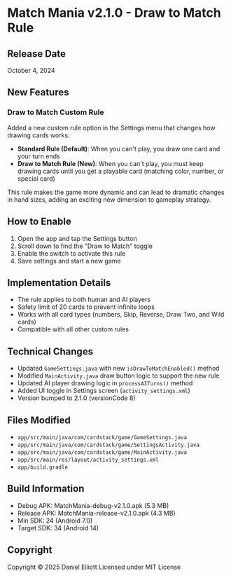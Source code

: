 # Match Mania v2.1.0 - Draw to Match Rule

## Release Date
October 4, 2024

## New Features

### Draw to Match Custom Rule
Added a new custom rule option in the Settings menu that changes how drawing cards works:

- **Standard Rule (Default)**: When you can't play, you draw one card and your turn ends
- **Draw to Match Rule (New)**: When you can't play, you must keep drawing cards until you get a playable card (matching color, number, or special card)

This rule makes the game more dynamic and can lead to dramatic changes in hand sizes, adding an exciting new dimension to gameplay strategy.

## How to Enable

1. Open the app and tap the Settings button
2. Scroll down to find the "Draw to Match" toggle
3. Enable the switch to activate this rule
4. Save settings and start a new game

## Implementation Details

- The rule applies to both human and AI players
- Safety limit of 20 cards to prevent infinite loops
- Works with all card types (numbers, Skip, Reverse, Draw Two, and Wild cards)
- Compatible with all other custom rules

## Technical Changes

- Updated `GameSettings.java` with new `isDrawToMatchEnabled()` method
- Modified `MainActivity.java` draw button logic to support the new rule
- Updated AI player drawing logic in `processAITurns()` method
- Added UI toggle in Settings screen (`activity_settings.xml`)
- Version bumped to 2.1.0 (versionCode 8)

## Files Modified

- `app/src/main/java/com/cardstack/game/GameSettings.java`
- `app/src/main/java/com/cardstack/game/SettingsActivity.java`
- `app/src/main/java/com/cardstack/game/MainActivity.java`
- `app/src/main/res/layout/activity_settings.xml`
- `app/build.gradle`

## Build Information

- Debug APK: MatchMania-debug-v2.1.0.apk (5.3 MB)
- Release APK: MatchMania-release-v2.1.0.apk (4.3 MB)
- Min SDK: 24 (Android 7.0)
- Target SDK: 34 (Android 14)

## Copyright

Copyright © 2025 Daniel Elliott
Licensed under MIT License
